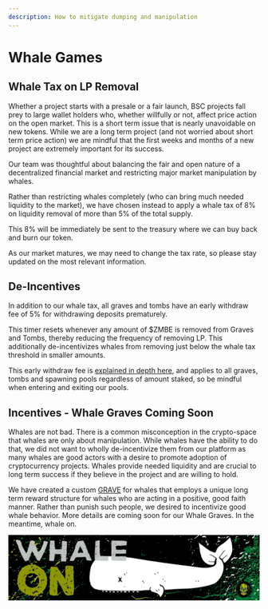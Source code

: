 ```yaml
---
description: How to mitigate dumping and manipulation
---
```


# Whale Games

## Whale Tax on LP Removal

Whether a project starts with a presale or a fair launch, BSC projects fall prey to large wallet holders who, whether willfully or not, affect price action on the open market. This is a short term issue that is nearly unavoidable on new tokens. While we are a long term project \(and not worried about short term price action\) we are mindful that the first weeks and months of a new project are extremely important for its success.

Our team was thoughtful about balancing the fair and open nature of a decentralized financial market and restricting major market manipulation by whales. 

Rather than restricting whales completely \(who can bring much needed liquidity to the market\), we have chosen instead to apply a whale tax of 8% on liquidity removal of more than 5% of the total supply. 

This 8% will be immediately be sent to the treasury where we can buy back and burn our token.

As our market matures, we may need to change the tax rate, so please stay updated on the most relevant information. 

## De-Incentives

In addition to our whale tax, all graves and tombs have an early withdraw fee of 5% for withdrawing deposits prematurely.

This timer resets whenever any amount of $ZMBE is removed from Graves and Tombs, thereby reducing the frequency of removing LP. This additionally de-incentivizes whales from removing just below the whale tax threshold in smaller amounts. 

This early withdraw fee is [explained in depth here](early-withdraw-fees.md), and applies to all graves, tombs and spawning pools regardless of amount staked, so be mindful when entering and exiting our pools.

## Incentives - Whale Graves Coming Soon

Whales are not bad. There is a common misconception in the crypto-space that whales are only about manipulation. While whales have the ability to do that, we did not want to wholly de-incentivize them from our platform as many whales are good actors with a desire to promote adoption of cryptocurrency  projects. Whales provide needed liquidity and are crucial to long term success if they believe in the project and are willing to hold. 

We have created a custom [GRAVE](../basic-information/main-features/graves/) for whales that employs a unique long term reward structure for whales who are acting in a positive, good faith manner. Rather than punish such people, we desired to incentivize good whale behavior. More details are coming soon for our Whale Graves. In the meantime, whale on.

![](../.gitbook/assets/8.jpg)



